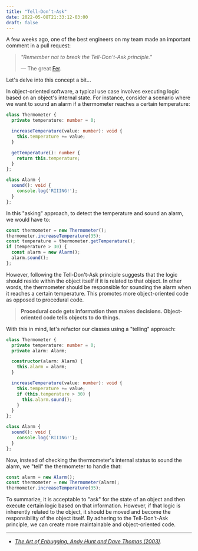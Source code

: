 ```yaml
---
title: "Tell-Don’t-Ask"
date: 2022-05-08T21:33:12-03:00
draft: false
---
```


A few weeks ago, one of the best engineers on my team made an important comment in a pull request:

>  _"Remember not to break the Tell-Don't-Ask principle."_
>
> — The great [Fer](https://github.com/hack2024).

Let's delve into this concept a bit...

In object-oriented software, a typical use case involves executing logic based on an object's internal state. For instance, consider a scenario where we want to sound an alarm if a thermometer reaches a certain temperature:

```typescript
class Thermometer {
  private temperature: number = 0;

  increaseTemperature(value: number): void {
    this.temperature += value;
  }

  getTemperature(): number {
    return this.temperature;
  }
};

class Alarm {
  sound(): void {
    console.log('RIIING!');
  }
};
```

In this "asking" approach, to detect the temperature and sound an alarm, we would have to:

```typescript
const thermometer = new Thermometer();
thermometer.increaseTemperature(35);
const temperature = thermometer.getTemperature();
if (temperature > 30) {
  const alarm = new Alarm();
  alarm.sound();
};
```

However, following the Tell-Don't-Ask principle suggests that the logic should reside within the object itself if it is related to that object. In other words, the thermometer should be responsible for sounding the alarm when it reaches a certain temperature. This promotes more object-oriented code as opposed to procedural code.

> **Procedural code gets information then makes decisions. Object-oriented code tells objects to do things.**

With this in mind, let's refactor our classes using a "telling" approach:

```typescript
class Thermometer {
  private temperature: number = 0;
  private alarm: Alarm;

  constructor(alarm: Alarm) {
    this.alarm = alarm;
  }

  increaseTemperature(value: number): void {
    this.temperature += value;
    if (this.temperature > 30) {
      this.alarm.sound();
    }
  }
};

class Alarm {
  sound(): void {
    console.log('RIIING!');
  }
};
```

Now, instead of checking the thermometer's internal status to sound the alarm, we "tell" the thermometer to handle that:

```typescript
const alarm = new Alarm();
const thermometer = new Thermometer(alarm);
thermometer.increaseTemperature(35);
```

To summarize, it is acceptable to "ask" for the state of an object and then execute certain logic based on that information. However, if that logic is inherently related to the object, it should be moved and become the responsibility of the object itself. By adhering to the Tell-Don't-Ask principle, we can create more maintainable and object-oriented code.

---

- *[The Art of Enbugging, Andy Hunt and Dave Thomas (2003)](https://media.pragprog.com/articles/jan_03_enbug.pdf).*